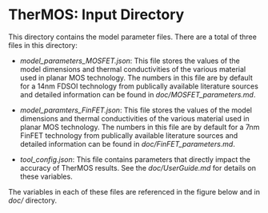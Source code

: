 # TherMOS: Input Directory

This directory contains the model parameter files. There are a total of three
files in this directory:

- *model_parameters_MOSFET.json*: This file stores the values of the model dimensions
  and thermal conductivities of the various material used in planar MOS
  technology. The numbers in this file are by default for a 14nm FDSOI technology from publically available literature sources
  and detailed information can be found in *doc/MOSFET_parameters.md*.

- *model_paramters_FinFET.json*: This file stores the values of the model dimensions
  and thermal conductivities of the various material used in planar MOS
  technology. The numbers in this file are by default for a 7nm FinFET technology from publically available literature sources
  and detailed information can be found in *doc/FinFET_parameters.md*.

- *tool_config.json*: This file contains parameters that directly impact the accuracy of TherMOS results. See the *doc/UserGuide.md* for details on these variables.

The variables in each of these files are referenced in the figure below and in *doc/* directory.
